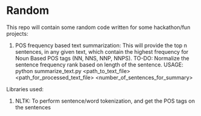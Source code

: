# Random

This repo will contain some random code written for some hackathon/fun projects:
1)  POS frequency based text summarization: This will provide the top n sentences, in any given text, which contain the highest frequency for Noun Based POS tags (NN, NNS, NNP, NNPS).
    TO-DO:  Normalize the sentence frequency rank based on length of the sentence.
    USAGE:  python summarize_text.py <path_to_text_file> <path_for_processed_text_file> <number_of_sentences_for_summary>

Libraries used:
1) NLTK:  To perform sentence/word tokenization, and get the POS tags on the sentences
